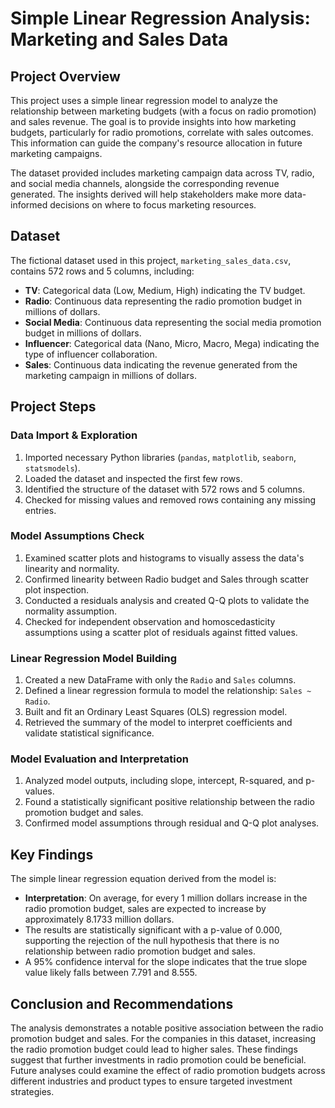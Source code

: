 # Simple Linear Regression Analysis: Marketing and Sales Data

## Project Overview
This project uses a simple linear regression model to analyze the relationship between marketing budgets (with a focus on radio promotion) and sales revenue. The goal is to provide insights into how marketing budgets, particularly for radio promotions, correlate with sales outcomes. This information can guide the company's resource allocation in future marketing campaigns.

The dataset provided includes marketing campaign data across TV, radio, and social media channels, alongside the corresponding revenue generated. The insights derived will help stakeholders make more data-informed decisions on where to focus marketing resources.

## Dataset
The fictional dataset used in this project, `marketing_sales_data.csv`, contains 572 rows and 5 columns, including:

- **TV**: Categorical data (Low, Medium, High) indicating the TV budget.
- **Radio**: Continuous data representing the radio promotion budget in millions of dollars.
- **Social Media**: Continuous data representing the social media promotion budget in millions of dollars.
- **Influencer**: Categorical data (Nano, Micro, Macro, Mega) indicating the type of influencer collaboration.
- **Sales**: Continuous data indicating the revenue generated from the marketing campaign in millions of dollars.

## Project Steps

### Data Import & Exploration
1. Imported necessary Python libraries (`pandas`, `matplotlib`, `seaborn`, `statsmodels`).
2. Loaded the dataset and inspected the first few rows.
3. Identified the structure of the dataset with 572 rows and 5 columns.
4. Checked for missing values and removed rows containing any missing entries.

### Model Assumptions Check
1. Examined scatter plots and histograms to visually assess the data's linearity and normality.
2. Confirmed linearity between Radio budget and Sales through scatter plot inspection.
3. Conducted a residuals analysis and created Q-Q plots to validate the normality assumption.
4. Checked for independent observation and homoscedasticity assumptions using a scatter plot of residuals against fitted values.

### Linear Regression Model Building
1. Created a new DataFrame with only the `Radio` and `Sales` columns.
2. Defined a linear regression formula to model the relationship: `Sales ~ Radio`.
3. Built and fit an Ordinary Least Squares (OLS) regression model.
4. Retrieved the summary of the model to interpret coefficients and validate statistical significance.

### Model Evaluation and Interpretation
1. Analyzed model outputs, including slope, intercept, R-squared, and p-values.
2. Found a statistically significant positive relationship between the radio promotion budget and sales.
3. Confirmed model assumptions through residual and Q-Q plot analyses.

## Key Findings
The simple linear regression equation derived from the model is:
- **Interpretation**: On average, for every 1 million dollars increase in the radio promotion budget, sales are expected to increase by approximately 8.1733 million dollars.
- The results are statistically significant with a p-value of 0.000, supporting the rejection of the null hypothesis that there is no relationship between radio promotion budget and sales.
- A 95% confidence interval for the slope indicates that the true slope value likely falls between 7.791 and 8.555.

## Conclusion and Recommendations
The analysis demonstrates a notable positive association between the radio promotion budget and sales. For the companies in this dataset, increasing the radio promotion budget could lead to higher sales. These findings suggest that further investments in radio promotion could be beneficial. Future analyses could examine the effect of radio promotion budgets across different industries and product types to ensure targeted investment strategies.

